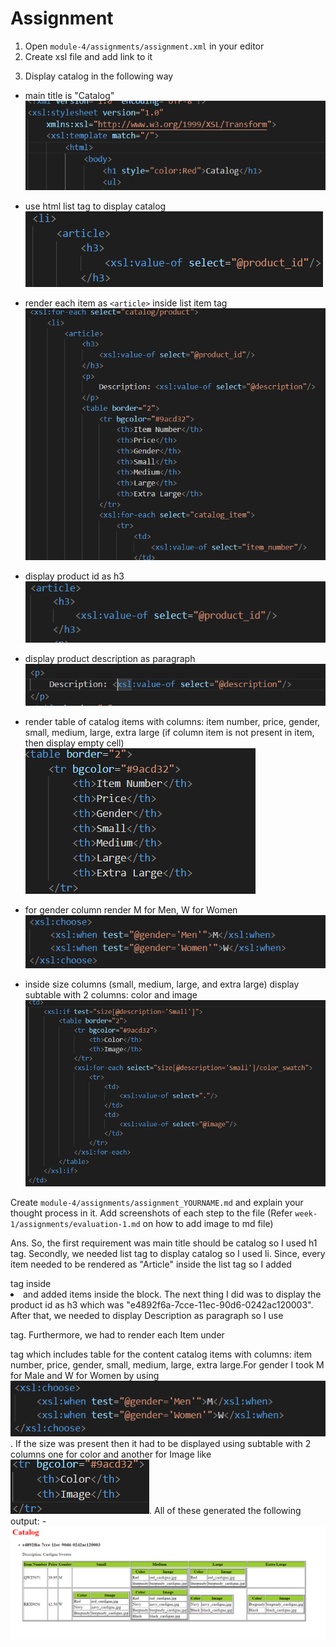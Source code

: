 # Assignment

1. Open `module-4/assignments/assignment.xml` in your editor
2. Create xsl file and add link to it
<?xml-stylesheet type="text/xsl" href="assignment.xsl"?>


3. Display catalog in the following way

- main title is "Catalog"
![](assests/catalog.png)

- use html list tag to display catalog
![](assests/dcatalog.png)

- render each item as `<article>` inside list item tag
![](assests/article.png)

- display product id as h3
![](assests/productid.png)

- display product description as paragraph
![](assests/pdescription.png)

- render table of catalog items with columns: item number, price, gender, small, medium, large, extra large (if column item is not present in item, then display empty cell)
![](assests/tablerender.png)

- for gender column render M for Men, W for Women
![](assests/Gender.png)

- inside size columns (small, medium, large, and extra large) display subtable with 2 columns: color and image
![](assests/sml.png)

Create `module-4/assignments/assignment_YOURNAME.md` and explain your thought process in it. Add screenshots of each step to the file (Refer `week-1/assignments/evaluation-1.md` on how to add image to md file)

Ans.
So, the first requirement was main title should be catalog so I used h1 tag. Secondly, we needed list tag to display catalog so I used li. Since, every item needed to be rendered as "Article" inside the list tag so I added <article> tag inside <li> and added items inside the block. The next thing I did was to display the product id as h3 which was "e4892f6a-7cce-11ec-90d6-0242ac120003". After that, we needed to display Description as paragraph so I use <p> tag. Furthermore, we had to render each Item under <article> tag which includes table for the content catalog items with columns: item number, price, gender, small, medium, large, extra large.For gender I took M for Male and W for Women by using ![](assests/Gender.png). If the size was present then it had to be displayed using subtable with 2 columns one for color and another for Image like ![](assests/color.png). All of these generated the following output: - ![](assests/final_output.png)

